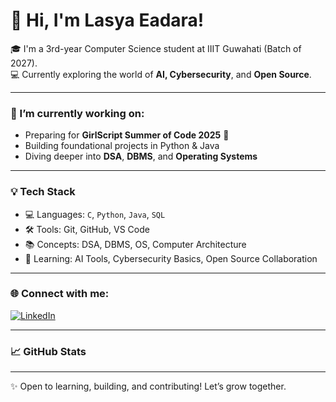# 👋 Hi, I'm Lasya Eadara!

🎓 I'm a 3rd-year Computer Science student at IIIT Guwahati (Batch of 2027).  
💻 Currently exploring the world of **AI, Cybersecurity**, and **Open Source**.

---

### 🔭 I’m currently working on:
- Preparing for **GirlScript Summer of Code 2025** 💪
- Building foundational projects in Python & Java
- Diving deeper into **DSA**, **DBMS**, and **Operating Systems**

---

### 💡 Tech Stack
- 💻 Languages: `C`, `Python`, `Java`, `SQL`
- 🛠️ Tools: Git, GitHub, VS Code  
- 📚 Concepts: DSA, DBMS, OS, Computer Architecture  
- 🌱 Learning: AI Tools, Cybersecurity Basics, Open Source Collaboration  

---

### 🌐 Connect with me:
[![LinkedIn](https://img.shields.io/badge/LinkedIn-blue?logo=linkedin&style=for-the-badge)](https://www.linkedin.com/in/lasya-eadara-b16138291)

---

### 📈 GitHub Stats
<!-- GitHub Readme Stats -->
<!--
![Lasya's GitHub stats](https://github-readme-stats.vercel.app/api?username=07Lasya&show_icons=true&theme=radical)
-->

---

✨ Open to learning, building, and contributing! Let’s grow together.  
